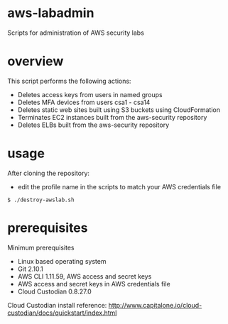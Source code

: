 # aws-labadmin
Scripts for administration of AWS security labs

# overview
This script performs the following actions:
* Deletes access keys from users in named groups
* Deletes MFA devices from users csa1 - csa14
* Deletes static web sites built using S3 buckets using CloudFormation
* Terminates EC2 instances built from the aws-security repository
* Deletes ELBs built from the aws-security repository

# usage
After cloning the repository:
* edit the profile name in the scripts to match your AWS credentials file
```
$ ./destroy-awslab.sh
```
# prerequisites
Minimum prerequisites
* Linux based operating system
* Git 2.10.1
* AWS CLI 1.11.59, AWS access and secret keys
* AWS access and secret keys in AWS credentials file
* Cloud Custodian 0.8.27.0

Cloud Custodian install reference:
http://www.capitalone.io/cloud-custodian/docs/quickstart/index.html
